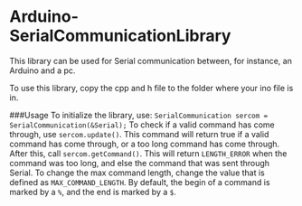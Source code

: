 # Arduino-SerialCommunicationLibrary
This library can be used for Serial communication between, for instance, an Arduino and a pc.

To use this library, copy the cpp and h file to the folder where your ino file is in.

###Usage
To initialize the library, use: `SerialCommunication sercom = SerialCommunication(&Serial);`
To check if a valid command has come through, use `sercom.update()`.
This command will return true if a valid command has come through, or a too long command has come through.
After this, call `sercom.getCommand()`. 
This will return `LENGTH_ERROR` when the command was too long, and else the command that was sent through Serial.
To change the max command length, change the value that is defined as `MAX_COMMAND_LENGTH`.
By default, the begin of a command is marked by a `%`, and the end is marked by a `$`.
